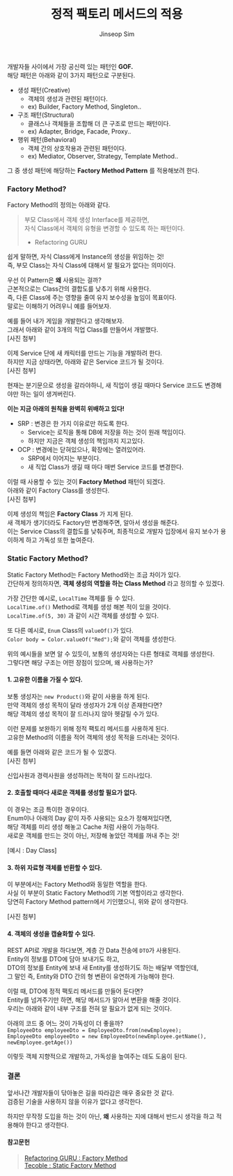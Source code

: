 ﻿---
layout: post
title: "정적 팩토리 메서드의 적용"
categories: ToyProject
tags: [develop]
author:
  - Jinseop Sim
---
개발자들 사이에서 가장 공신력 있는 패턴인 __GOF.__  
해당 패턴은 아래와 같이 3가지 패턴으로 구분된다.  
- 생성 패턴(Creative)
  - 객체의 생성과 관련된 패턴이다.
  - ex) Builder, Factory Method, Singleton..
- 구조 패턴(Structural)
  - 클래스나 객체들을 조합해 더 큰 구조로 만드는 패턴이다.
  - ex) Adapter, Bridge, Facade, Proxy..
- 행위 패턴(Behavioral)
  - 객체 간의 상호작용과 관련된 패턴이다.
  - ex) Mediator, Observer, Strategy, Template Method..

그 중 생성 패턴에 해당하는 __Factory Method Pattern__ 를 적용해보려 한다.  

### Factory Method?
Factory Method의 정의는 아래와 같다.  

> 부모 Class에서 객체 생성 Interface를 제공하면,  
> 자식 Class에서 객체의 유형을 변경할 수 있도록 하는 패턴이다.  
> - Refactoring GURU  

쉽게 말하면, 자식 Class에게 Instance의 생성을 위임하는 것!  
즉, 부모 Class는 자식 Class에 대해서 알 필요가 없다는 의미이다.  

우선 이 Pattern은 __왜__ 사용되는 걸까?  
근본적으로는 Class간의 결합도를 낮추기 위해 사용한다.  
즉, 다른 Class에 주는 영향을 줄여 유지 보수성을 높임이 목표이다.  
말로는 이해하기 어려우니 예를 들어보자.  

예를 들어 내가 게임을 개발한다고 생각해보자.  
그래서 아래와 같이 3개의 직업 Class를 만들어서 개발했다.  
[사진 첨부]

이제 Service 단에 새 캐릭터를 만드는 기능을 개발하려 한다.  
하지만 지금 상태라면, 아래와 같은 Service 코드가 될 것이다.  
[사진 첨부]

현재는 분기문으로 생성을 갈라야하니, 새 직업이 생길 때마다 Service 코드도 변경해야만 하는 일이 생겨버린다.  

__이는 지금 아래의 원칙을 완벽히 위배하고 있다!__  
- SRP : 변경은 한 가지 이유로만 하도록 한다.
  - Service는 로직을 통해 DB에 저장을 하는 것이 원래 책임이다.
  - 하지만 지금은 객체 생성의 책임까지 지고있다.
- OCP : 변경에는 닫혀있으나, 확장에는 열려있어라.
  - SRP에서 이어지는 부분이다.
  - 새 직업 Class가 생길 때 마다 매번 Service 코드를 변경한다.

이럴 때 사용할 수 있는 것이 __Factory Method__ 패턴이 되겠다.  
아래와 같이 Factory Class를 생성한다.  
[사진 첨부]

이제 생성의 책임은 __Factory Class__ 가 지게 된다.  
새 객체가 생기더라도 Factory만 변경해주면, 알아서 생성을 해준다.  
이는 Service Class의 결합도를 낮춰주며, 최종적으로 개발자 입장에서 유지 보수가 용이하게 하고 가독성 또한 높여준다.  

### Static Factory Method?
Static Factory Method는 Factory Method와는 조금 차이가 있다.  
간단하게 정의하자면, __객체 생성의 역할을 하는 Class Method__ 라고 정의할 수 있겠다.  

가장 간단한 예시로, ```LocalTime``` 객체를 들 수 있다.  
```LocalTime.of()``` Method로 객체를 생성 해본 적이 있을 것이다.  
```LocalTime.of(5, 30)``` 과 같이 시간 객체를 생성할 수 있다.  

또 다른 예시로, ```Enum``` Class의 ```valueOf()```가 있다.  
```Color body = Color.valueOf("Red");```와 같이 객체를 생성한다.  

위의 예시들을 보면 알 수 있듯이, 보통의 생성자와는 다른 형태로 객체를 생성한다.  
그렇다면 해당 구조는 어떤 장점이 있으며, 왜 사용하는가?  

#### 1. 고유한 이름을 가질 수 있다.
보통 생성자는 ```new Product()```와 같이 사용을 하게 된다.  
만약 객체의 생성 목적이 달라 생성자가 2개 이상 존재한다면?  
해당 객체의 생성 목적이 잘 드러나지 않아 헷갈릴 수가 있다.  

이런 문제를 보완하기 위해 정적 팩토리 메서드를 사용하게 된다.  
고유한 Method의 이름을 적어 객체의 생성 목적을 드러내는 것이다.  

예를 들면 아래와 같은 코드가 될 수 있겠다.  
[사진 첨부]

신입사원과 경력사원을 생성하려는 목적이 잘 드러나있다.  

#### 2. 호출할 때마다 새로운 객체를 생성할 필요가 없다.
이 경우는 조금 특이한 경우이다.  
Enum이나 아래의 Day 같이 자주 사용되는 요소가 정해져있다면,  
해당 객체를 미리 생성 해놓고 Cache 처럼 사용이 가능하다.  
새로운 객체를 만드는 것이 아닌, 저장해 놓았던 객체를 꺼내 주는 것!  

[예시 : Day Class]

#### 3. 하위 자료형 객체를 반환할 수 있다.
이 부분에서는 Factory Method와 동일한 역할을 한다.  
사실 이 부분이 Static Factory Method의 기본 역할이라고 생각한다.  
당연히 Factory Method pattern에서 기인했으니, 위와 같이 생각한다.  

[사진 첨부]  

#### 4. 객체의 생성을 캡슐화할 수 있다.
REST API로 개발을 하다보면, 계층 간 Data 전송에 ```DTO```가 사용된다.  
Entity의 정보를 DTO에 담아 보내기도 하고,  
DTO의 정보를 Entity에 보내 새 Entity를 생성하기도 하는 배달부 역할인데,  
그 말인 즉, Entity와 DTO 간의 형 변환이 유연하게 가능해야 한다.  

이럴 때, DTO에 정적 팩토리 메서드를 만들어 둔다면?  
Entity를 넘겨주기만 하면, 해당 메서드가 알아서 변환을 해줄 것이다.  
우리는 아래와 같이 내부 구조를 전혀 알 필요가 없게 되는 것이다.  

아래의 코드 중 어느 것이 가독성이 더 좋을까?  
```EmployeeDto employeeDto = EmployeeDto.from(newEmployee);```  
```EmployeeDto employeeDto = new EmployeeDto(newEmployee.getName(), newEmployee.getAge())```  

이렇듯 객체 지향적으로 개발하고, 가독성을 높여주는 데도 도움이 된다.  

### 결론
앞서나간 개발자들이 닦아놓은 길을 따라감은 매우 중요한 것 같다.  
검증된 기술을 사용하지 않을 이유가 없다고 생각한다.  

하지만 무작정 도입을 하는 것이 아닌, __왜__ 사용하는 지에 대해서 반드시 생각을 하고 적용해야 한다고 생각한다.  

#### 참고문헌
> [Refactoring GURU : Factory Method](https://refactoring.guru/ko/design-patterns/factory-method)  
> [Tecoble : Static Factory Method](https://tecoble.techcourse.co.kr/post/2020-05-26-static-factory-method/)  
